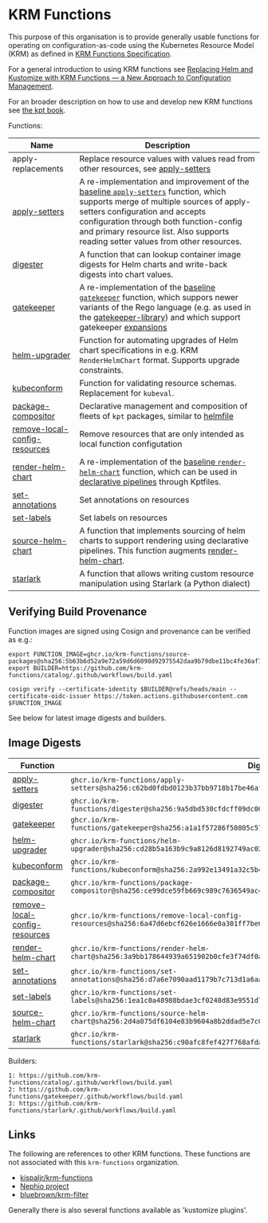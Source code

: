 # KRM Functions

This purpose of this organisation is to provide generally usable
functions for operating on configuration-as-code using the Kubernetes
Resource Model (KRM) as defined in [KRM Functions
Specification](https://github.com/kubernetes-sigs/kustomize/blob/master/cmd/config/docs/api-conventions/functions-spec.md).

For a general introduction to using KRM functions see [Replacing Helm and Kustomize with KRM Functions — a New Approach to Configuration Management](https://medium.com/@michael.vittrup.larsen/replacing-helm-and-kustomize-with-krm-functions-a-new-approach-to-configuration-management-676212cc1332).

For an broader description on how to use and develop new KRM functions see [the kpt book](https://kpt.dev/book/).

Functions:

| Name                                                                                                                      | Description                                                                                                                                                                                                                                                                                                                                                                   |
| ------------------------------------------------------------------------------------------------------------------------- | ----------------------------------------------------------------------------------------------------------------------------------------------------------------------------------------------------------------------------------------------------------------------------------------------------------------------------------------------------------------------------- |
| apply-replacements                                                                                                        | Replace resource values with values read from other resources, see [apply-setters](https://github.com/krm-functions/catalog/blob/main/docs/apply-setters.md)                                                                                                                                                                                                                  |
| [apply-setters](https://github.com/krm-functions/catalog/blob/main/docs/apply-setters.md)                                 | A re-implementation and improvement of the [baseline `apply-setters`](https://catalog.kpt.dev/apply-setters/v0.2/) function, which supports merge of multiple sources of apply-setters configuration and accepts configuration through both function-config and primary resource list. Also supports reading setter values from other resources.                              |
| [digester](https://github.com/krm-functions/catalog/blob/main/docs/digester.md)                                           | A function that can lookup container image digests for Helm charts and write-back digests into chart values.                                                                                                                                                                                                                                                                  |
| [gatekeeper](https://github.com/krm-functions/gatekeeper)                                                                 | A re-implementation of the [baseline `gatekeeper`](https://catalog.kpt.dev/gatekeeper/v0.2/) function, which suppors newer variants of the Rego language (e.g. as used in the [gatekeeper-library](https://github.com/open-policy-agent/gatekeeper-library)) and which support gatekeeper [expansions](https://open-policy-agent.github.io/gatekeeper/website/docs/expansion) |
| [helm-upgrader](https://github.com/krm-functions/catalog/blob/main/docs/helm-upgrader.md)                                 | Function for automating upgrades of Helm chart specifications in e.g. KRM `RenderHelmChart` format. Supports upgrade constraints.                                                                                                                                                                                                                                             |
| [kubeconform](https://github.com/krm-functions/catalog/blob/main/docs/kubeconform.md)                                     | Function for validating resource schemas. Replacement for `kubeval`.                                                                                                                                                                                                                                                                                                          |
| [package-compositor](https://github.com/krm-functions/catalog/blob/main/docs/package-compositor.md)                       | Declarative management and composition of fleets of `kpt` packages, similar to [helmfile](https://github.com/helmfile/helmfile)                                                                                                                                                                                                                                               |
| [remove-local-config-resources](https://github.com/krm-functions/catalog/blob/main/docs/remove-local-config-resources.md) | Remove resources that are only intended as local function configutation                                                                                                                                                                                                                                                                                                       |
| [render-helm-chart](https://github.com/krm-functions/catalog/blob/main/docs/render-helm-chart.md)                         | A re-implementation of the [baseline `render-helm-chart`](https://catalog.kpt.dev/render-helm-chart/v0.2/) function, which can be used in [declarative pipelines](https://kpt.dev/book/04-using-functions/01-declarative-function-execution) through Kptfiles.                                                                                                                |
| [set-annotations](https://github.com/krm-functions/catalog/blob/main/docs/set-annotations.md)                             | Set annotations on resources                                                                                                                                                                                                                                                                                                                                                  |
| [set-labels](https://github.com/krm-functions/catalog/blob/main/docs/set-labels.md)                                       | Set labels on resources                                                                                                                                                                                                                                                                                                                                                       |
| [source-helm-chart](https://github.com/krm-functions/catalog/blob/main/docs/source-helm-chart.md)                         | A function that implements sourcing of helm charts to support rendering using declarative pipelines. This function augments [render-helm-chart](docs/render-helm-chart.md).                                                                                                                                                                                                   |
| [starlark](https://github.com/krm-functions/starlark)                                                                     | A function that allows writing custom resource manipulation using Starlark (a Python dialect)                                                                                                                                                                                                                                                                                 |

## Verifying Build Provenance

Function images are signed using Cosign and provenance can be verified
as e.g.:

```
export FUNCTION_IMAGE=ghcr.io/krm-functions/source-packages@sha256:5b63b6d52a9e72a59d6d6098d92975542daa9b79dbe11bc4fe36af7b8f2e4fdc
export BUILDER=https://github.com/krm-functions/catalog/.github/workflows/build.yaml

cosign verify --certificate-identity $BUILDER@refs/heads/main --certificate-oidc-issuer https://token.actions.githubusercontent.com $FUNCTION_IMAGE
```

See below for latest image digests and builders.

## Image Digests

| Function                                                                                                                  | Digest                                                                                                             | Builder |
| ------------------------------------------------------------------------------------------------------------------------- | ------------------------------------------------------------------------------------------------------------------ | ------- |
| [apply-setters](https://github.com/krm-functions/catalog/blob/main/docs/apply-setters.md)                                 | `ghcr.io/krm-functions/apply-setters@sha256:c62bd0fdbd0123b37bb9718b17be46af5122135649ffe0f04b4dd053a5636c13`      | 1       |
| [digester](https://github.com/krm-functions/catalog/blob/main/docs/digester.md)                                           | `ghcr.io/krm-functions/digester@sha256:9a5dbd530cfdcff09dc0088719bc3fbd6a3e610148419ddd793106a28398da3b`           | 1       |
| [gatekeeper](https://github.com/krm-functions/gatekeeper)                                                                 | `ghcr.io/krm-functions/gatekeeper@sha256:a1a1f57286f50805c571a968c4d2e91cb5dea39451313c5b0bdede1c65e38922`         | 2       |
| [helm-upgrader](https://github.com/krm-functions/catalog/blob/main/docs/helm-upgrader.md)                                 | `ghcr.io/krm-functions/helm-upgrader@sha256:cd28b5a163b9c9a8126d8192749ac023729217372acef98bec32f7ed0d19516c`      | 1       |
| [kubeconform](https://github.com/krm-functions/catalog/blob/main/docs/kubeconform.md)                                     | `ghcr.io/krm-functions/kubeconform@sha256:2a992e13491a32c5b4c8525b20a9de47de1f342599c1a7ab80168de526d60e4c`        | 1       |
| [package-compositor](https://github.com/krm-functions/catalog/blob/main/docs/package-compositor.md)                       | `ghcr.io/krm-functions/package-compositor@sha256:ce99dce59fb669c989c7636549ac413df209bf36f498d22b29288db9471b0be3` | 1       |
| [remove-local-config-resources](https://github.com/krm-functions/catalog/blob/main/docs/remove-local-config-resources.md) | `ghcr.io/krm-functions/remove-local-config-resources@sha256:6a47d6ebcf626e1666e0a301ff7be0b6b3997edce60d729b3c9a576464f34d6d`                                                 | 1       |
| [render-helm-chart](https://github.com/krm-functions/catalog/blob/main/docs/render-helm-chart.md)                         | `ghcr.io/krm-functions/render-helm-chart@sha256:3a9bb178644939a651902b0cfe3f74df0a7533ffbbcf8769983d8ed3ba763bcd`  | 1       |
| [set-annotations](https://github.com/krm-functions/catalog/blob/main/docs/set-annotations.md)                             | `ghcr.io/krm-functions/set-annotations@sha256:d7a6e7090aad1179b7c713d1a6aa8fbdee1523b651e198b2357c6c854e3f519b`    | 1       |
| [set-labels](https://github.com/krm-functions/catalog/blob/main/docs/set-labels.md)                                       | `ghcr.io/krm-functions/set-labels@sha256:1ea1c0a48988bdae3cf0248d83e9551d714b258e4b95aedf4ce6ac0fd6f90ff2`         | 1       |
| [source-helm-chart](https://github.com/krm-functions/catalog/blob/main/docs/source-helm-chart.md)                         | `ghcr.io/krm-functions/source-helm-chart@sha256:2d4a075df6104e83b9604a8b2ddad5e7c082dbabcdbd3f64e98c67f48897357a`  | 1       |
| [starlark](https://github.com/krm-functions/starlark)                                                                     | `ghcr.io/krm-functions/starlark@sha256:c90afc8fef427f768afdaaced5927f350fb60d866efb29caf42514fa11b89315`           | 3       |

Builders:

```
1: https://github.com/krm-functions/catalog/.github/workflows/build.yaml
2: https://github.com/krm-functions/gatekeeper/.github/workflows/build.yaml
3: https://github.com/krm-functions/starlark/.github/workflows/build.yaml
```

## Links

The following are references to other KRM functions. These functions
are not associated with this `krm-functions` organization.

- [kispaljr/krm-functions](https://github.com/kispaljr/krm-functions)
- [Nephio project](https://github.com/nephio-project/nephio/tree/main/krm-functions)
- [bluebrown/krm-filter](https://github.com/bluebrown/krm-filter)

Generally there is also several functions available as 'kustomize plugins'.
